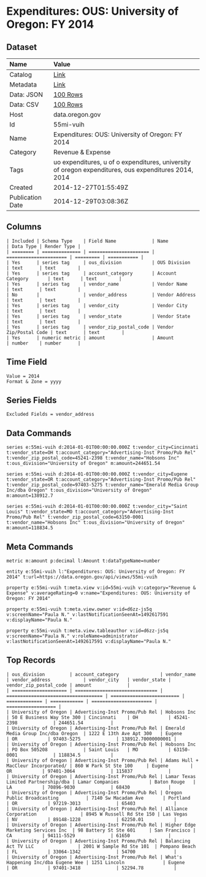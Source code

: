 # Expenditures: OUS: University of Oregon: FY 2014

## Dataset

| Name | Value |
| :--- | :---- |
| Catalog | [Link](https://catalog.data.gov/dataset/expenditures-ous-university-of-oregon-fy-2014-eb76f) |
| Metadata | [Link](https://data.oregon.gov/api/views/55mi-vuih) |
| Data: JSON | [100 Rows](https://data.oregon.gov/api/views/55mi-vuih/rows.json?max_rows=100) |
| Data: CSV | [100 Rows](https://data.oregon.gov/api/views/55mi-vuih/rows.csv?max_rows=100) |
| Host | data.oregon.gov |
| Id | 55mi-vuih |
| Name | Expenditures: OUS: University of Oregon: FY 2014 |
| Category | Revenue & Expense |
| Tags | uo expenditures, u of o expenditures, university of oregon expenditures, ous expenditures 2014, 2014 |
| Created | 2014-12-27T01:55:49Z |
| Publication Date | 2014-12-29T03:08:36Z |

## Columns

```ls
| Included | Schema Type    | Field Name             | Name                   | Data Type | Render Type |
| ======== | ============== | ====================== | ====================== | ========= | =========== |
| Yes      | series tag     | ous_division           | OUS Division           | text      | text        |
| Yes      | series tag     | account_category       | Account Category       | text      | text        |
| Yes      | series tag     | vendor_name            | Vendor Name            | text      | text        |
| No       |                | vendor_address         | Vendor Address         | text      | text        |
| Yes      | series tag     | vendor_city            | Vendor City            | text      | text        |
| Yes      | series tag     | vendor_state           | Vendor State           | text      | text        |
| Yes      | series tag     | vendor_zip_postal_code | Vendor Zip/Postal Code | text      | text        |
| Yes      | numeric metric | amount                 | Amount                 | number    | number      |
```

## Time Field

```ls
Value = 2014
Format & Zone = yyyy
```

## Series Fields

```ls
Excluded Fields = vendor_address
```

## Data Commands

```ls
series e:55mi-vuih d:2014-01-01T00:00:00.000Z t:vendor_city=Cincinnati t:vendor_state=OH t:account_category="Advertising-Inst Promo/Pub Rel" t:vendor_zip_postal_code=45241-2398 t:vendor_name="Hobsons Inc" t:ous_division="University of Oregon" m:amount=244651.54

series e:55mi-vuih d:2014-01-01T00:00:00.000Z t:vendor_city=Eugene t:vendor_state=OR t:account_category="Advertising-Inst Promo/Pub Rel" t:vendor_zip_postal_code=97403-5275 t:vendor_name="Emerald Media Group Inc/dba Oregon" t:ous_division="University of Oregon" m:amount=138912.7

series e:55mi-vuih d:2014-01-01T00:00:00.000Z t:vendor_city="Saint Louis" t:vendor_state=MO t:account_category="Advertising-Inst Promo/Pub Rel" t:vendor_zip_postal_code=63150-0001 t:vendor_name="Hobsons Inc" t:ous_division="University of Oregon" m:amount=118834.5
```

## Meta Commands

```ls
metric m:amount p:decimal l:Amount t:dataTypeName=number

entity e:55mi-vuih l:"Expenditures: OUS: University of Oregon: FY 2014" t:url=https://data.oregon.gov/api/views/55mi-vuih

property e:55mi-vuih t:meta.view v:id=55mi-vuih v:category="Revenue & Expense" v:averageRating=0 v:name="Expenditures: OUS: University of Oregon: FY 2014"

property e:55mi-vuih t:meta.view.owner v:id=d6zz-js5q v:screenName="Paula N." v:lastNotificationSeenAt=1492617591 v:displayName="Paula N."

property e:55mi-vuih t:meta.view.tableauthor v:id=d6zz-js5q v:screenName="Paula N." v:roleName=administrator v:lastNotificationSeenAt=1492617591 v:displayName="Paula N."
```

## Top Records

```ls
| ous_division         | account_category               | vendor_name                         | vendor_address            | vendor_city   | vendor_state | vendor_zip_postal_code | amount             | 
| ==================== | ============================== | =================================== | ========================= | ============= | ============ | ====================== | ================== | 
| University of Oregon | Advertising-Inst Promo/Pub Rel | Hobsons Inc                         | 50 E Business Way Ste 300 | Cincinnati    | OH           | 45241-2398             | 244651.54          | 
| University of Oregon | Advertising-Inst Promo/Pub Rel | Emerald Media Group Inc/dba Oregon  | 1222 E 13th Ave Apt 300   | Eugene        | OR           | 97403-5275             | 138912.70000000001 | 
| University of Oregon | Advertising-Inst Promo/Pub Rel | Hobsons Inc                         | PO Box 505208             | Saint Louis   | MO           | 63150-0001             | 118834.5           | 
| University of Oregon | Advertising-Inst Promo/Pub Rel | Adams Hull + MacCleur Incorporated/ | 860 W Park St Ste 100     | Eugene        | OR           | 97401-3064             | 115837             | 
| University of Oregon | Advertising-Inst Promo/Pub Rel | Lamar Texas Limited Partnership/dba | Lamar Companies           | Baton Rouge   | LA           | 70896-9030             | 68430              | 
| University of Oregon | Advertising-Inst Promo/Pub Rel | Oregon Public Broadcasting          | 7140 Sw Macadam Ave       | Portland      | OR           | 97219-3013             | 65403              | 
| University of Oregon | Advertising-Inst Promo/Pub Rel | Alliance Corporation                | 8945 W Russell Rd Ste 150 | Las Vegas     | NV           | 89148-1228             | 62250.01           | 
| University of Oregon | Advertising-Inst Promo/Pub Rel | Higher Edge Marketing Services Inc  | 98 Battery St Ste 601     | San Francisco | CA           | 94111-5529             | 61650              | 
| University of Oregon | Advertising-Inst Promo/Pub Rel | Balancing Act TV LLC                | 2001 W Sample Rd Ste 101  | Pompano Beach | FL           | 33064-1342             | 54700              | 
| University of Oregon | Advertising-Inst Promo/Pub Rel | What's Happening Inc/dba Eugene Wee | 1251 Lincoln              | Eugene        | OR           | 97401-3418             | 52294.78           | 
```